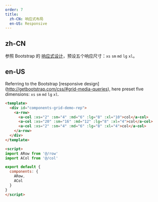 ```yaml
---
order: 7
title:
  zh-CN: 响应式布局
  en-US: Responsive
---
```


## zh-CN

参照 Bootstrap 的 [响应式设计](http://getbootstrap.com/css/#grid-media-queries)，预设五个响应尺寸：`xs` `sm` `md` `lg` `xl`。

## en-US

Referring to the Bootstrap [responsive design] (http://getbootstrap.com/css/#grid-media-queries), here preset five dimensions: `xs` `sm` `md` `lg` `xl`.

```` html
<template>
  <div id="components-grid-demo-rep">
    <a-row>
      <a-col :xs="2" :sm="4" :md="6" :lg="8" :xl="10">col</a-col>
      <a-col :xs="20" :sm="16" :md="12" :lg="8" :xl="4">col</a-col>
      <a-col :xs="2" :sm="4" :md="6" :lg="8" :xl="4">col</a-col>
    </a-row>
  </div>
</template>

<script>
import ARow from '@/row'
import ACol from '@/col'

export default {
  components: {
    ARow,
    ACol
  }
}
</script>
````

